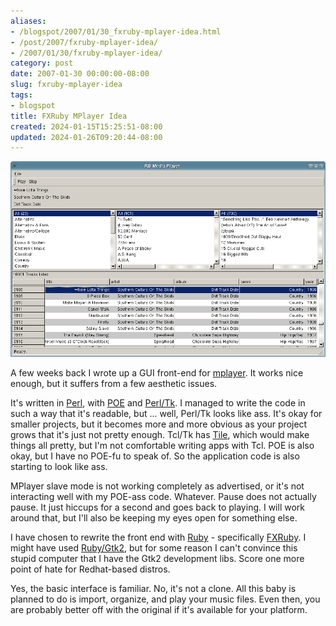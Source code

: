 ```yaml
---
aliases:
- /blogspot/2007/01/30_fxruby-mplayer-idea.html
- /post/2007/fxruby-mplayer-idea/
- /2007/01/30/fxruby-mplayer-idea/
category: post
date: 2007-01-30 00:00:00-08:00
slug: fxruby-mplayer-idea
tags:
- blogspot
title: FXRuby MPlayer Idea
created: 2024-01-15T15:25:51-08:00
updated: 2024-01-26T09:20:44-08:00
---
```


![attachments/img/2007/cover-2007-01-30.png](../../../attachments/img/2007/cover-2007-01-30.png)

A few weeks back I wrote up a GUI front-end for [mplayer](https://www.mplayerhq.hu). It works nice enough, but it suffers from a few aesthetic issues.

It's written in [Perl](../../../card/Perl.md), with [POE](https://metacpan.org/pod/POE) and [Perl/Tk](https://metacpan.org/pod/distribution/Tk/Tk.pod). I managed to write the code in such a way that it's readable, but ... well, Perl/Tk looks like ass. It's okay for smaller projects, but it becomes more and more obvious as your project grows that it's just not pretty enough. Tcl/Tk has [Tile](https://tktable.sourceforge.net/tile), which would make things all pretty, but I'm not comfortable writing apps with Tcl. POE is also okay, but I have no POE-fu to speak of. So the application code is also starting to look like ass.

MPlayer slave mode is not working completely as advertised, or it's not interacting well with my POE-ass code. Whatever. Pause does not actually pause. It just hiccups for a second and goes back to playing. I will work around that, but I'll also be keeping my eyes open for something else.

I have chosen to rewrite the front end with [Ruby](../../../card/Ruby.md) - specifically [FXRuby](https://github.com/larskanis/fxruby). I might have used [Ruby/Gtk2](https://ruby-gnome.github.io), but for some reason I can't convince this stupid computer that I have the Gtk2 development libs. Score one more point of hate for Redhat-based distros.

Yes, the basic interface is familiar. No, it's not a clone. All this baby is planned to do is import, organize, and play your music files. Even then, you are probably better off with the original if it's available for your platform.
